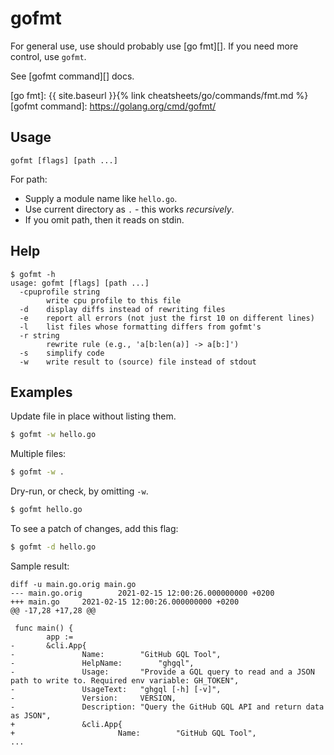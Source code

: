 # gofmt

For general use, use should probably use [go fmt][]. If you need more control, use `gofmt`.

See [gofmt command][] docs.


[go fmt]: {{ site.baseurl }}{% link cheatsheets/go/commands/fmt.md %}
[gofmt command]: https://golang.org/cmd/gofmt/


## Usage

```
gofmt [flags] [path ...]
```

For path:

- Supply a module name like `hello.go`.
- Use current directory as `.` - this works _recursively_.
- If you omit path, then it reads on stdin.


## Help

```console
$ gofmt -h
usage: gofmt [flags] [path ...]
  -cpuprofile string
        write cpu profile to this file
  -d    display diffs instead of rewriting files
  -e    report all errors (not just the first 10 on different lines)
  -l    list files whose formatting differs from gofmt's
  -r string
        rewrite rule (e.g., 'a[b:len(a)] -> a[b:]')
  -s    simplify code
  -w    write result to (source) file instead of stdout
```


## Examples

Update file in place without listing them.

```sh
$ gofmt -w hello.go
```

Multiple files:
```sh
$ gofmt -w .
```

Dry-run, or check, by omitting `-w`. 


```sh
$ gofmt hello.go
```

To see a patch of changes, add this flag:

```sh
$ gofmt -d hello.go
```

Sample result:

```
diff -u main.go.orig main.go
--- main.go.orig        2021-02-15 12:00:26.000000000 +0200
+++ main.go     2021-02-15 12:00:26.000000000 +0200
@@ -17,28 +17,28 @@
 
 func main() {
        app :=
-       &cli.App{
-               Name:        "GitHub GQL Tool",
-               HelpName:        "ghgql",
-               Usage:       "Provide a GQL query to read and a JSON path to write to. Required env variable: GH_TOKEN",
-               UsageText:   "ghgql [-h] [-v]",
-               Version:     VERSION,
-               Description: "Query the GitHub GQL API and return data as JSON",
+               &cli.App{
+                       Name:        "GitHub GQL Tool",
...
```
